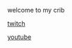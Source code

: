 welcome to my crib

[twitch](https://www.twitch.tv/tuppydoesthegaming)

[youtube](https://www.youtube.com/channel/UCJpt36_mq9M4sD4y_4ZQR0g?sub_confirmation=1)
